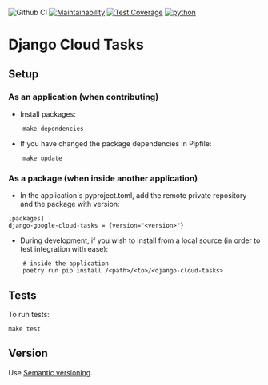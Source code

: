 ![Github CI](https://github.com/joaodaher/django-cloud-tasks-py/workflows/Github%20CI/badge.svg)
[![Maintainability](https://api.codeclimate.com/v1/badges/b21079c0b64dcb8e2c46/maintainability)](https://codeclimate.com/github/joaodaher/django-cloud-tasks/maintainability)
[![Test Coverage](https://api.codeclimate.com/v1/badges/b21079c0b64dcb8e2c46/test_coverage)](https://codeclimate.com/github/joaodaher/django-cloud-tasks/test_coverage)
[![python](https://img.shields.io/badge/python-3.8-blue.svg)]()

# Django Cloud Tasks


## Setup

### As an application (when contributing)

- Install packages:

```
    make dependencies
```


- If you have changed the package dependencies in Pipfile:

```
    make update
```

### As a package (when inside another application)

- In the application's pyproject.toml, add the remote private repository and the package with version:
```
[packages]
django-google-cloud-tasks = {version="<version>"}
```

- During development, if you wish to install from a local source (in order to test integration with ease):
```
    # inside the application
    poetry run pip install /<path>/<to>/<django-cloud-tasks>
```

## Tests

To run tests:

```
make test
```


## Version

Use [Semantic versioning](https://semver.org/).
